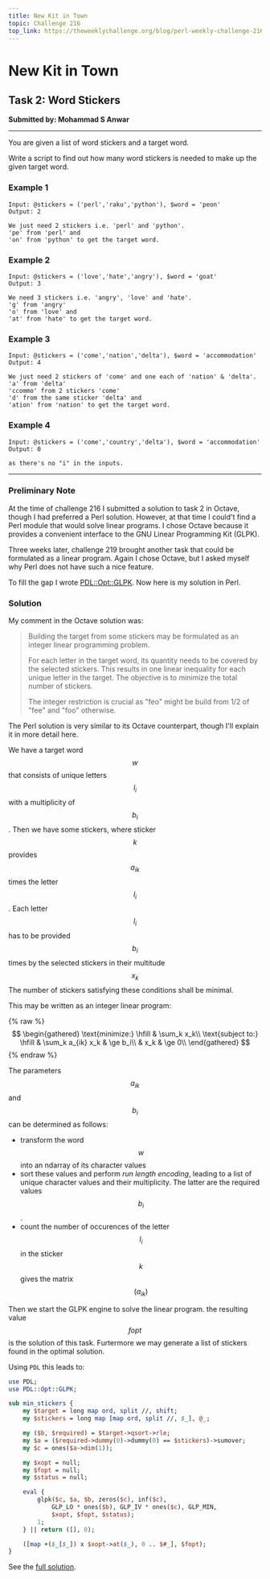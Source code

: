 ```yaml
---
title: New Kit in Town
topic: Challenge 216
top_link: https://theweeklychallenge.org/blog/perl-weekly-challenge-216
---
```

# New Kit in Town

## Task 2: Word Stickers
**Submitted by: Mohammad S Anwar**

---
You are given a list of word stickers and a target word.

Write a script to find out how many word stickers is needed to make up the given target word.

### Example 1
```
Input: @stickers = ('perl','raku','python'), $word = 'peon'
Output: 2

We just need 2 stickers i.e. 'perl' and 'python'.
'pe' from 'perl' and
'on' from 'python' to get the target word.
```
### Example 2
```
Input: @stickers = ('love','hate','angry'), $word = 'goat'
Output: 3

We need 3 stickers i.e. 'angry', 'love' and 'hate'.
'g' from 'angry'
'o' from 'love' and
'at' from 'hate' to get the target word.
```
### Example 3
```
Input: @stickers = ('come','nation','delta'), $word = 'accommodation'
Output: 4

We just need 2 stickers of 'come' and one each of 'nation' & 'delta'.
'a' from 'delta'
'ccommo' from 2 stickers 'come'
'd' from the same sticker 'delta' and
'ation' from 'nation' to get the target word.
```
### Example 4
```
Input: @stickers = ('come','country','delta'), $word = 'accommodation'
Output: 0

as there's no "i" in the inputs.
```
---
### Preliminary Note
At the time of challenge 216 I submitted a solution to task 2 in Octave, though I had
preferred a Perl solution.
However, at that time I could't find a Perl module that would solve linear programs.
I chose Octave because it provides a convenient interface to the GNU Linear Programming Kit (GLPK).

Three weeks later, challenge 219 brought another task that could be formulated as a linear program.
Again I chose Octave, but I asked myself why Perl does not have such a nice feature.

To fill the gap I wrote [PDL::Opt::GLPK](https://metacpan.org/dist/PDL-Opt-GLPK/view/lib/PDL/Opt/GLPK.pod).
Now here is my solution in Perl.

### Solution
My comment in the Octave solution was:

> Building the target from some stickers may be formulated as an
> integer linear programming problem.
>
> For each letter in the target word, its quantity needs to be covered by
> the selected stickers.  This results in one linear inequality for each
> unique letter in the target.  The objective is to minimize the total
> number of stickers.
>
> The integer restriction is crucial as "feo" might be build from 1/2 of
> "fee" and "foo" otherwise.

The Perl solution is very similar to its Octave counterpart, though I'll explain it in more detail here.

We have a target word $$w$$ that consists of unique letters $$l_i$$ with a multiplicity of $$b_i$$.
Then we have some stickers, where sticker $$k$$ provides $$a_{ik}$$ times the letter $$l_i$$.
Each letter $$l_i$$ has to be provided $$b_i$$ times by the selected stickers in their multitude $$x_k$$
The number of stickers satisfying these conditions shall be minimal.

This may be written as an integer linear program:

{% raw %}
$$
\begin{gathered}
\text{minimize:} \hfill & \sum_k x_k\\
\text{subject to:} \hfill & \sum_k a_{ik} x_k & \ge b_i\\
& x_k & \ge 0\\
\end{gathered}
$$
{% endraw %}

The parameters $$a_{ik}$$ and $$b_i$$ can be determined as follows:
- transform the word $$w$$ into an ndarray of its character values
- sort these values and perform _run length encoding_, leading to a list of unique character values and their multiplicity. The latter are the required values $$b_i$$.
- count the number of occurences of the letter $$l_i$$ in the sticker $$k$$ gives the matrix
$$(a_{ik})$$

Then we start the GLPK engine to solve the linear program.
the resulting value $$\mathit{fopt}$$ is the solution of this task.
Furtermore we may generate a list of stickers found in the optimal solution.

Using `PDL` this leads to:
```perl
use PDL;
use PDL::Opt::GLPK;

sub min_stickers {
    my $target = long map ord, split //, shift;
    my $stickers = long map [map ord, split //, $_], @_;

    my ($b, $required) = $target->qsort->rle;
    my $a = ($required->dummy(0)->dummy(0) == $stickers)->sumover;
    my $c = ones($a->dim(1));

    my $xopt = null;
    my $fopt = null;
    my $status = null;

    eval {
        glpk($c, $a, $b, zeros($c), inf($c),
            GLP_LO * ones($b), GLP_IV * ones($c), GLP_MIN,
            $xopt, $fopt, $status);
        1;
    } || return ([], 0);

    ([map +($_[$_]) x $xopt->at($_), 0 .. $#_], $fopt);
}
```
See the [full solution](https://github.com/manwar/perlweeklychallenge-club/blob/master/challenge-216/jo-37/perl/ch-2.pl).
